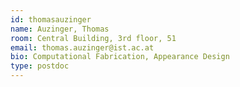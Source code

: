 ```yaml
---
id: thomasauzinger
name: Auzinger, Thomas
room: Central Building, 3rd floor, 51
email: thomas.auzinger@ist.ac.at
bio: Computational Fabrication, Appearance Design
type: postdoc
---
```

